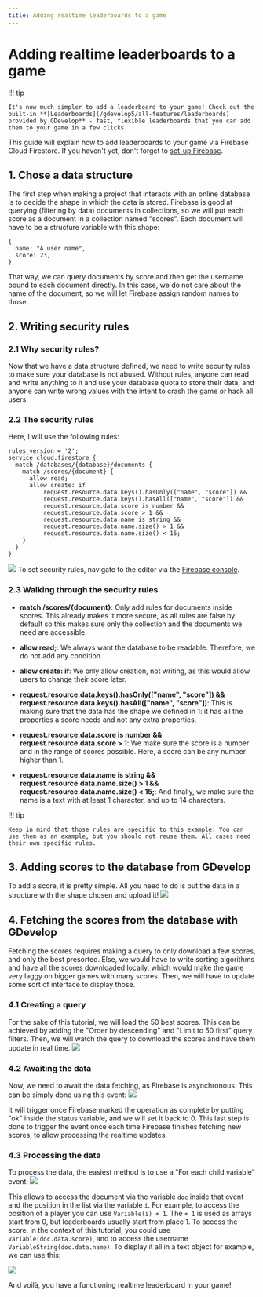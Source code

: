 ```yaml
---
title: Adding realtime leaderboards to a game
---
```

# Adding realtime leaderboards to a game

!!! tip

    It's now much simpler to add a leaderboard to your game! Check out the built-in **[Leaderboards](/gdevelop5/all-features/leaderboards) provided by GDevelop** - fast, flexible leaderboards that you can add them to your game in a few clicks.

This guide will explain how to add leaderboards to your game via Firebase Cloud Firestore. If you haven't yet, don't forget to [set-up Firebase](/gdevelop5/all-features/firebase/quickstart).

## 1. Chose a data structure

The first step when making a project that interacts with an online database is to decide the shape in which the data is stored. Firebase is good at querying (filtering by data) documents in collections, so we will put each score as a document in a collection named "scores". Each document will have to be a structure variable with this shape:

```text
{
  name: "A user name",
  score: 23,
}
```

That way, we can query documents by score and then get the username bound to each document directly. In this case, we do not care about the name of the document, so we will let Firebase assign random names to those.

## 2. Writing security rules

### 2.1 Why security rules?

Now that we have a data structure defined, we need to write security rules to make sure your database is not abused. Without rules, anyone can read and write anything to it and use your database quota to store their data, and anyone can write wrong values with the intent to crash the game or hack all users.

### 2.2 The security rules

Here, I will use the following rules:

```text
rules_version = '2';
service cloud.firestore {
  match /databases/{database}/documents {
    match /scores/{document} {
      allow read;
      allow create: if
      	  request.resource.data.keys().hasOnly(["name", "score"]) &&
          request.resource.data.keys().hasAll(["name", "score"]) &&
          request.resource.data.score is number &&
          request.resource.data.score > 1 &&
          request.resource.data.name is string &&
          request.resource.data.name.size() > 1 &&
          request.resource.data.name.size() < 15;
    }
  }
}
```

![](/gdevelop5/tutorials/leaderboards-1.png)
To set security rules, navigate to the editor via the [Firebase console](https://console.firebase.google.com/).

### 2.3 Walking through the security rules

  * **match /scores/{document}**: Only add rules for documents inside scores. This already makes it more secure, as all rules are false by default so this makes sure only the collection and the documents we need are accessible.

  * **allow read;**: We always want the database to be readable. Therefore, we do not add any condition.

  * **allow create: if**: We only allow creation, not writing, as this would allow users to change their score later.

  * **request.resource.data.keys().hasOnly(["name", "score"]) && request.resource.data.keys().hasAll(["name", "score"])**: This is making sure that the data has the shape we defined in 1: it has all the properties a score needs and not any extra properties.

  * **request.resource.data.score is number && request.resource.data.score > 1**: We make sure the score is a number and in the range of scores possible. Here, a score can be any number higher than 1.

  * **request.resource.data.name is string && request.resource.data.name.size() > 1 && request.resource.data.name.size() < 15;**: And finally, we make sure the name is a text with at least 1 character, and up to 14 characters.

!!! tip

    Keep in mind that those rules are specific to this example: You can use them as an example, but you should not reuse them. All cases need their own specific rules.

## 3. Adding scores to the database from GDevelop

To add a score, it is pretty simple. All you need to do is put the data in a structure with the shape chosen and upload it!
![](/gdevelop5/tutorials/leaderboards/pasted/20210530-213318.png)

## 4. Fetching the scores from the database with GDevelop

Fetching the scores requires making a query to only download a few scores, and only the best presorted. Else, we would have to write sorting algorithms and have all the scores downloaded locally, which would make the game very laggy on bigger games with many scores. Then, we will have to update some sort of interface to display those.

### 4.1 Creating a query

For the sake of this tutorial, we will load the 50 best scores. This can be achieved by adding the "Order by descending" and "Limit to 50 first" query filters. Then, we will watch the query to download the scores and have them update in real time.
![](/gdevelop5/tutorials/leaderboards/pasted/20210530-213842.png)

### 4.2 Awaiting the data

Now, we need to await the data fetching, as Firebase is asynchronous. This can be simply done using this event:
![](/gdevelop5/tutorials/leaderboards/pasted/20210530-214148.png)

It will trigger once Firebase marked the operation as complete by putting "ok" inside the status variable, and we will set it back to 0. This last step is done to trigger the event once each time Firebase finishes fetching new scores, to allow processing the realtime updates.

### 4.3 Processing the data

To process the data, the easiest method is to use a "For each child variable" event:
![](/gdevelop5/tutorials/leaderboards/pasted/20210530-214520.png)

This allows to access the document via the variable `doc` inside that event and the position in the list via the variable `i`. For example, to access the position of a player you can use `Variable(i) + 1`. The `+ 1` is used as arrays start from 0, but leaderboards usually start from place 1. To access the score, in the context of this tutorial, you could use `Variable(doc.data.score)`, and to access the username `VariableString(doc.data.name)`. To display it all in a text object for example, we can use this:

![](/gdevelop5/tutorials/leaderboards/pasted/20210530-215054.png)

And voilà, you have a functioning realtime leaderboard in your game!